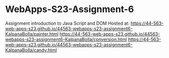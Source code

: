 # WebApps-S23-Assignment-6
Assignment introduction to Java Script and DOM
Hosted at: https://44-563-web-apps-s23.github.io/44563-webapps-s23-assignment6-KalpanaBolla/painter.html
https://44-563-web-apps-s23.github.io/44563-webapps-s23-assignment6-KalpanaBolla/cpnversion.html
https://44-563-web-apps-s23.github.io/44563-webapps-s23-assignment6-KalpanaBolla/candy.html